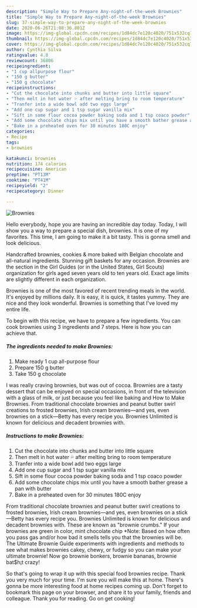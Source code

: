 ```yaml
---
description: "Simple Way to Prepare Any-night-of-the-week Brownies"
title: "Simple Way to Prepare Any-night-of-the-week Brownies"
slug: 37-simple-way-to-prepare-any-night-of-the-week-brownies
date: 2020-06-26T21:08:36.801Z
image: https://img-global.cpcdn.com/recipes/1d84dc7e120c4020/751x532cq70/brownies-recipe-main-photo.jpg
thumbnail: https://img-global.cpcdn.com/recipes/1d84dc7e120c4020/751x532cq70/brownies-recipe-main-photo.jpg
cover: https://img-global.cpcdn.com/recipes/1d84dc7e120c4020/751x532cq70/brownies-recipe-main-photo.jpg
author: Cynthia Silva
ratingvalue: 4.8
reviewcount: 36806
recipeingredient:
- "1 cup allpurpose flour"
- "150 g butter"
- "150 g chocolate"
recipeinstructions:
- "Cut the chocolate into chunks and butter into little square"
- "Then melt in hot water 💦 after melting bring to room temperature"
- "Tranfer into a wide bowl add two eggs large"
- "Add one cup sugar and 1 tsp sugar vanilla mix"
- "Sift in some flour cocoa powder baking soda and 1 tsp coaco powder"
- "Add some chocolate chips mix until you have a smooth bather grease a pan with butter"
- "Bake in a preheated oven for 30 minutes 180C enjoy"
categories:
- Recipe
tags:
- brownies

katakunci: brownies 
nutrition: 174 calories
recipecuisine: American
preptime: "PT13M"
cooktime: "PT41M"
recipeyield: "2"
recipecategory: Dinner

---
```



![Brownies](https://img-global.cpcdn.com/recipes/1d84dc7e120c4020/751x532cq70/brownies-recipe-main-photo.jpg)

Hello everybody, hope you are having an incredible day today. Today, I will show you a way to prepare a special dish, brownies. It is one of my favorites. This time, I am going to make it a bit tasty. This is gonna smell and look delicious.

Handcrafted brownies, cookies &amp; more baked with Belgian chocolate and all-natural ingredients. Stunning gift baskets for any occasion. Brownies are the section in the Girl Guides (or in the United States, Girl Scouts) organization for girls aged seven years old to ten years old. Exact age limits are slightly different in each organization.

Brownies is one of the most favored of recent trending meals in the world. It's enjoyed by millions daily. It is easy, it is quick, it tastes yummy. They are nice and they look wonderful. Brownies is something that I've loved my entire life.


To begin with this recipe, we have to prepare a few ingredients. You can cook brownies using 3 ingredients and 7 steps. Here is how you can achieve that.

<!--inarticleads1-->

##### The ingredients needed to make Brownies:

1. Make ready 1 cup all-purpose flour
1. Prepare 150 g butter
1. Take 150 g chocolate


I was really craving brownies, but was out of cocoa. Brownies are a tasty dessert that can be enjoyed on special occasions, in front of the television with a glass of milk, or just because you feel like baking and How to Make Brownies. From traditional chocolate brownies and peanut butter swirl creations to frosted brownies, Irish cream brownies—and yes, even brownies on a stick—Betty has every recipe you. Brownies Unlimited is known for delicious and decadent brownies with. 

<!--inarticleads2-->

##### Instructions to make Brownies:

1. Cut the chocolate into chunks and butter into little square
1. Then melt in hot water 💦 after melting bring to room temperature
1. Tranfer into a wide bowl add two eggs large
1. Add one cup sugar and 1 tsp sugar vanilla mix
1. Sift in some flour cocoa powder baking soda and 1 tsp coaco powder
1. Add some chocolate chips mix until you have a smooth bather grease a pan with butter
1. Bake in a preheated oven for 30 minutes 180C enjoy


From traditional chocolate brownies and peanut butter swirl creations to frosted brownies, Irish cream brownies—and yes, even brownies on a stick—Betty has every recipe you. Brownies Unlimited is known for delicious and decadent brownies with. These are known as &#34;brownie crumbs.&#34; If your brownies are green in color, mint chocolate chip *Note: Based on how often you pass gas and/or how bad it smells tells you that the brownies will be. The Ultimate Brownie Guide experiments with ingredients and methods to see what makes brownies cakey, chewy, or fudgy so you can make your ultimate brownie! Now go brownie bonkers, brownie bananas, brownie bat$h¡t crazy! 

So that's going to wrap it up with this special food brownies recipe. Thank you very much for your time. I'm sure you will make this at home. There's gonna be more interesting food at home recipes coming up. Don't forget to bookmark this page on your browser, and share it to your family, friends and colleague. Thank you for reading. Go on get cooking!
